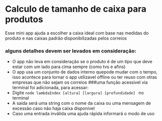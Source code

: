 # Calculo de tamanho de caixa para produtos
Esse mini app ajuda a escolher a caixa ideal com base nas medidas do produto e nas caixas padrão disponibilizadas pelos correios
### alguns detalhes devem ser levados em consideração:
- O app não leva em consideração se o produto é de um tipo que deve estar com um lado para cima sempre (como tvs e afins)
- O app usa um conjunto de dados interno quepode mudar com o tempo, isso acontece para tornar o app utilizavel offline ou ter reuso com otras empresas que não sejam os correios
###uma função acessivel via terminal foi adicionada, para acessar:
- Digite `node lambdaIndex [altura] [largura] [profundidade] ` no terminal
- A saída será uma string com o nome da caixa ou uma mensagem de excessão caso não haja caixa disponível
- Caso uma entrada inválida uma ajuda rápida informará o modo de uso 
